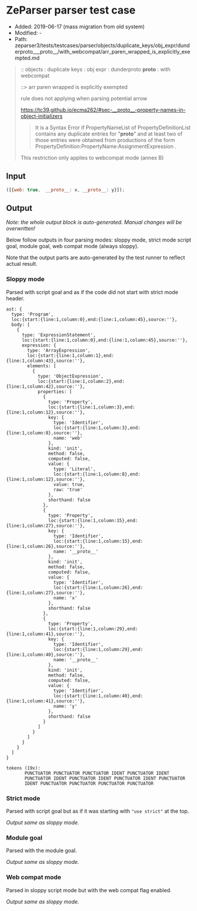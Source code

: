 # ZeParser parser test case

- Added: 2019-06-17 (mass migration from old system)
- Modified: -
- Path: zeparser3/tests/testcases/parser/objects/duplicate_keys/obj_expr/dunderproto___proto__/with_webcompat/arr_paren_wrapped_is_explicitly_exempted.md

> :: objects : duplicate keys : obj expr : dunderproto __proto__ : with webcompat
>
> ::> arr paren wrapped is explicitly exempted
>
> rule does not applying when parsing potential arrow
> 
> https://tc39.github.io/ecma262/#sec-__proto__-property-names-in-object-initializers
> 
> > It is a Syntax Error if PropertyNameList of PropertyDefinitionList contains any duplicate entries for "__proto__" and at least two of those entries were obtained from productions of the form PropertyDefinition:PropertyName:AssignmentExpression .
> 
> This restriction only applies to webcompat mode (annex B)

## Input

`````js
([{web: true,  __proto__: x, __proto__: y}]);
`````

## Output

_Note: the whole output block is auto-generated. Manual changes will be overwritten!_

Below follow outputs in four parsing modes: sloppy mode, strict mode script goal, module goal, web compat mode (always sloppy).

Note that the output parts are auto-generated by the test runner to reflect actual result.

### Sloppy mode

Parsed with script goal and as if the code did not start with strict mode header.

`````
ast: {
  type: 'Program',
  loc:{start:{line:1,column:0},end:{line:1,column:45},source:''},
  body: [
    {
      type: 'ExpressionStatement',
      loc:{start:{line:1,column:0},end:{line:1,column:45},source:''},
      expression: {
        type: 'ArrayExpression',
        loc:{start:{line:1,column:1},end:{line:1,column:43},source:''},
        elements: [
          {
            type: 'ObjectExpression',
            loc:{start:{line:1,column:2},end:{line:1,column:42},source:''},
            properties: [
              {
                type: 'Property',
                loc:{start:{line:1,column:3},end:{line:1,column:12},source:''},
                key: {
                  type: 'Identifier',
                  loc:{start:{line:1,column:3},end:{line:1,column:8},source:''},
                  name: 'web'
                },
                kind: 'init',
                method: false,
                computed: false,
                value: {
                  type: 'Literal',
                  loc:{start:{line:1,column:8},end:{line:1,column:12},source:''},
                  value: true,
                  raw: 'true'
                },
                shorthand: false
              },
              {
                type: 'Property',
                loc:{start:{line:1,column:15},end:{line:1,column:27},source:''},
                key: {
                  type: 'Identifier',
                  loc:{start:{line:1,column:15},end:{line:1,column:26},source:''},
                  name: '__proto__'
                },
                kind: 'init',
                method: false,
                computed: false,
                value: {
                  type: 'Identifier',
                  loc:{start:{line:1,column:26},end:{line:1,column:27},source:''},
                  name: 'x'
                },
                shorthand: false
              },
              {
                type: 'Property',
                loc:{start:{line:1,column:29},end:{line:1,column:41},source:''},
                key: {
                  type: 'Identifier',
                  loc:{start:{line:1,column:29},end:{line:1,column:40},source:''},
                  name: '__proto__'
                },
                kind: 'init',
                method: false,
                computed: false,
                value: {
                  type: 'Identifier',
                  loc:{start:{line:1,column:40},end:{line:1,column:41},source:''},
                  name: 'y'
                },
                shorthand: false
              }
            ]
          }
        ]
      }
    }
  ]
}

tokens (19x):
       PUNCTUATOR PUNCTUATOR PUNCTUATOR IDENT PUNCTUATOR IDENT
       PUNCTUATOR IDENT PUNCTUATOR IDENT PUNCTUATOR IDENT PUNCTUATOR
       IDENT PUNCTUATOR PUNCTUATOR PUNCTUATOR PUNCTUATOR
`````

### Strict mode

Parsed with script goal but as if it was starting with `"use strict"` at the top.

_Output same as sloppy mode._

### Module goal

Parsed with the module goal.

_Output same as sloppy mode._

### Web compat mode

Parsed in sloppy script mode but with the web compat flag enabled.

_Output same as sloppy mode._
